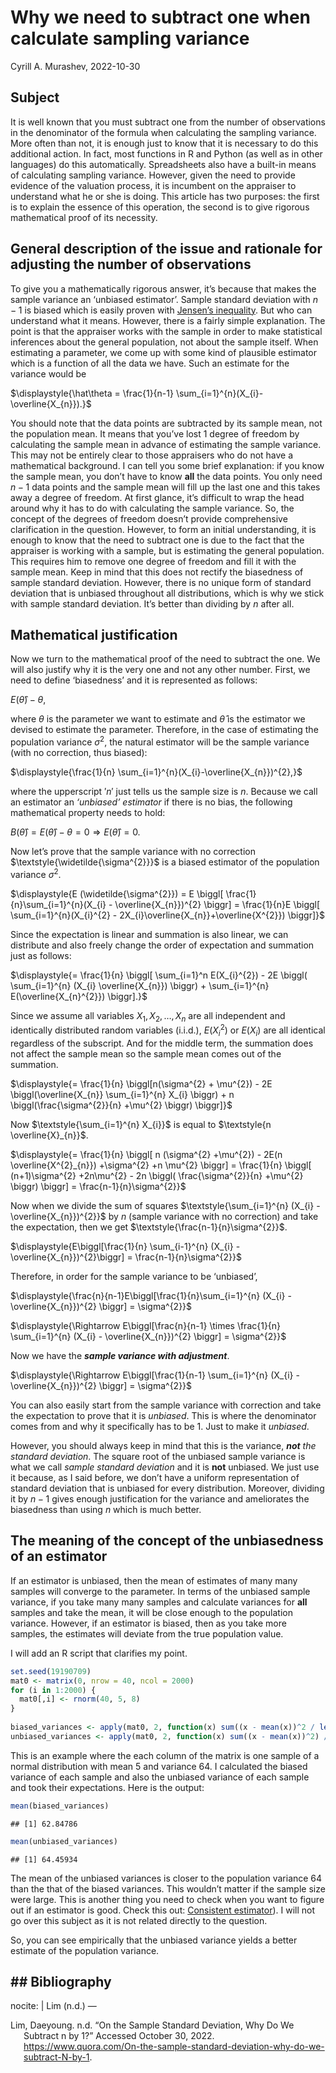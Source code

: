 Why we need to subtract one when calculate sampling variance
================
Cyrill A. Murashev,
2022-10-30

## Subject

It is well known that you must subtract one from the number of
observations in the denominator of the formula when calculating the
sampling variance. More often than not, it is enough just to know that
it is necessary to do this additional action. In fact, most functions in
R and Python (as well as in other languages) do this automatically.
Spreadsheets also have a built-in means of calculating sampling
variance. However, given the need to provide evidence of the valuation
process, it is incumbent on the appraiser to understand what he or she
is doing. This article has two purposes: the first is to explain the
essence of this operation, the second is to give rigorous mathematical
proof of its necessity.

## General description of the issue and rationale for adjusting the number of observations

To give you a mathematically rigorous answer, it’s because that makes
the sample variance an ‘unbiased estimator’. Sample standard deviation
with $\textstyle{n-1}$ is biased which is easily proven with [Jensen’s
inequality](https://en.wikipedia.org/wiki/Jensen's_inequality). But who
can understand what it means. However, there is a fairly simple
explanation. The point is that the appraiser works with the sample in
order to make statistical inferences about the general population, not
about the sample itself. When estimating a parameter, we come up with
some kind of plausible estimator which is a function of all the data we
have. Such an estimate for the variance would be

$\displaystyle{\hat\theta = \frac{1}{n-1} \sum_{i=1}^{n}(X_{i}-\overline{X_{n}}).}$

You should note that the data points are subtracted by its sample mean,
not the population mean. It means that you’ve lost 1 degree of freedom
by calculating the sample mean in advance of estimating the sample
variance. This may not be entirely clear to those appraisers who do not
have a mathematical background. I can tell you some brief explanation:
if you know the sample mean, you don’t have to know **all** the data
points. You only need $\textstyle{n-1}$ data points and the sample mean
will fill up the last one and this takes away a degree of freedom. At
first glance, it’s difficult to wrap the head around why it has to do
with calculating the sample variance. So, the concept of the degrees of
freedom doesn’t provide comprehensive clarification in the question.
However, to form an initial understanding, it is enough to know that the
need to subtract one is due to the fact that the appraiser is working
with a sample, but is estimating the general population. This requires
him to remove one degree of freedom and fill it with the sample mean.
Keep in mind that this does not rectify the biasedness of sample
standard deviation. However, there is no unique form of standard
deviation that is unbiased throughout all distributions, which is why we
stick with sample standard deviation. It’s better than dividing by
$\textstyle{n}$ after all.

## Mathematical justification

Now we turn to the mathematical proof of the need to subtract the one.
We will also justify why it is the very one and not any other number.
First, we need to define ‘biasedness’ and it is represented as follows:

$\displaystyle{E(\hat\theta)-\theta,}$

where $\textstyle{\theta}$ is the parameter we want to estimate and
$\textstyle{\hat\theta}$ is the estimator we devised to estimate the
parameter. Therefore, in the case of estimating the population variance
$\textstyle{\sigma^{2}}$, the natural estimator will be the sample
variance (with no correction, thus biased):

$\displaystyle{\frac{1}{n} \sum_{i=1}^{n}(X_{i}-\overline{X_{n}})^{2},}$

where the upperscript $\textstyle{'n'}$ just tells us the sample size is
$\textstyle{n}$. Because we call an estimator an *‘unbiased’ estimator*
if there is no bias, the following mathematical property needs to hold:

$\displaystyle{B(\hat\theta) = E(\hat\theta) - \theta = 0 \Rightarrow E(\hat\theta) = 0.}$

Now let’s prove that the sample variance with no correction
$\textstyle{\widetilde{\sigma^{2}}}$ is a biased estimator of the
population variance $\textstyle{\sigma^{2}}$.

$\displaystyle{E (\widetilde{\sigma^{2}}) = E \biggl[ \frac{1}{n}\sum_{i=1}^{n}(X_{i} - \overline{X_{n}})^{2} \biggr] = \frac{1}{n}E \biggl[ \sum_{i=1}^{n}(X_{i}^{2} - 2X_{i}\overline{X_{n}}+\overline{X^{2}}) \biggr]}$

Since the expectation is linear and summation is also linear, we can
distribute and also freely change the order of expectation and summation
just as follows:

$\displaystyle{= \frac{1}{n} \biggl[ \sum_{i=1}^n E(X_{i}^{2}) - 2E \biggl( \sum_{i=1}^{n} (X_{i} \overline{X_{n}}) \biggr) + \sum_{i=1}^{n} E(\overline{X_{n}^{2}}) \biggr].}$

Since we assume all variables $\textstyle{X_{1}, X_{2}, \ldots, X_{n}}$
are all independent and identically distributed random variables
(i.i.d.), $\textstyle{E(X_{i}^{2})}$ or $\textstyle{E(X_{i})}$ are all
identical regardless of the subscript. And for the middle term, the
summation does not affect the sample mean so the sample mean comes out
of the summation.

$\displaystyle{= \frac{1}{n} \biggl[n(\sigma^{2} + \mu^{2}) - 2E \biggl(\overline{X_{n}} \sum_{i=1}^{n} X_{i} \biggr) + n \biggl(\frac{\sigma^{2}}{n} +\mu^{2} \biggr) \biggr]}$

Now $\textstyle{\sum_{i=1}^{n} X_{i}}$ is equal to
$\textstyle{n \overline{X}_{n}}$.

$\displaystyle{= \frac{1}{n} \biggl[ n (\sigma^{2} +\mu^{2}) - 2E(n \overline{X^{2}_{n}}) +\sigma^{2} +n \mu^{2} \biggr] = \frac{1}{n} \biggl[ (n+1)\sigma^{2} +2n\mu^{2} - 2n \biggl( \frac{\sigma^{2}}{n} +\mu^{2} \biggr) \biggr] = \frac{n-1}{n}\sigma^{2}}$

Now when we divide the sum of squares
$\textstyle{\sum_{i=1}^{n} (X_{i} - \overline{X_{n}})^{2}}$ by
$\textstyle{n}$ (sample variance with no correction) and take the
expectation, then we get $\textstyle{\frac{n-1}{n}\sigma^{2}}$.

$\displaystyle{E\biggl[\frac{1}{n} \sum_{i-1}^{n} (X_{i} - \overline{X_{n}})^{2}\biggr] = \frac{n-1}{n}\sigma^{2}}$

Therefore, in order for the sample variance to be ‘unbiased’,

$\displaystyle{\frac{n}{n-1}E\biggl[\frac{1}{n}\sum_{i=1}^{n} (X_{i} - \overline{X_{n}})^{2} \biggr] = \sigma^{2}}$

$\displaystyle{\Rightarrow E\biggl[\frac{n}{n-1} \times \frac{1}{n} \sum_{i=1}^{n} (X_{i} - \overline{X_{n}})^{2} \biggr] = \sigma^{2}}$

Now we have the ***sample variance with adjustment***.

$\displaystyle{\Rightarrow E\biggl[\frac{1}{n-1} \sum_{i=1}^{n} (X_{i} - \overline{X_{n}})^{2} \biggr] = \sigma^{2}}$

You can also easily start from the sample variance with correction and
take the expectation to prove that it is *unbiased*. This is where the
denominator comes from and why it specifically has to be 1. Just to make
it *unbiased*.

However, you should always keep in mind that this is the variance,
***not** the standard deviation*. The square root of the unbiased sample
variance is what we call *sample standard deviation* and it is **not**
unbiased. We just use it because, as I said before, we don’t have a
uniform representation of standard deviation that is unbiased for every
distribution. Moreover, dividing it by $\textstyle{n-1}$ gives enough
justification for the variance and ameliorates the biasedness than using
$n$ which is much better.

## The meaning of the concept of the unbiasedness of an estimator

If an estimator is unbiased, then the mean of estimates of many many
samples will converge to the parameter. In terms of the unbiased sample
variance, if you take many many samples and calculate variances for
**all** samples and take the mean, it will be close enough to the
population variance. However, if an estimator is biased, then as you
take more samples, the estimates will deviate from the true population
value.

I will add an R script that clarifies my point.

``` r
set.seed(19190709) 
mat0 <- matrix(0, nrow = 40, ncol = 2000) 
for (i in 1:2000) { 
  mat0[,i] <- rnorm(40, 5, 8) 
} 
 
biased_variances <- apply(mat0, 2, function(x) sum((x - mean(x))^2 / length(x))) 
unbiased_variances <- apply(mat0, 2, function(x) sum((x - mean(x))^2) / (length(x)-1)) 
```

This is an example where the each column of the matrix is one sample of
a normal distribution with mean 5 and variance 64. I calculated the
biased variance of each sample and also the unbiased variance of each
sample and took their expectations. Here is the output:

``` r
mean(biased_variances) 
```

    ## [1] 62.84786

``` r
mean(unbiased_variances)
```

    ## [1] 64.45934

The mean of the unbiased variances is closer to the population variance
64 than the that of the biased variances. This wouldn’t matter if the
sample size were large. This is another thing you need to check when you
want to figure out if an estimator is good. Check this out: [Consistent
estimator](https://en.wikipedia.org/wiki/Consistent_estimator)). I will
not go over this subject as it is not related directly to the question.

So, you can see empirically that the unbiased variance yields a better
estimate of the population variance.

## \## Bibliography

nocite: \| Lim (n.d.) —

<div id="refs" class="references csl-bib-body hanging-indent">

<div id="ref-Quora:samp-var-sub-one" class="csl-entry">

Lim, Daeyoung. n.d. “On the Sample Standard Deviation, Why Do We
Subtract n by 1?” Accessed October 30, 2022.
<https://www.quora.com/On-the-sample-standard-deviation-why-do-we-subtract-N-by-1>.

</div>

</div>
